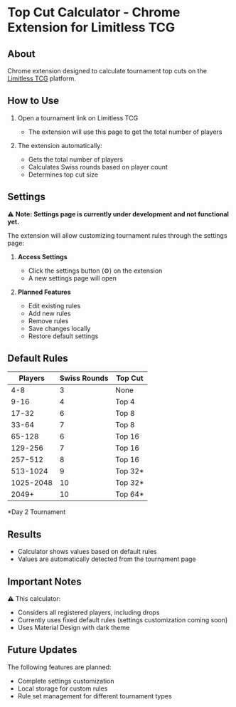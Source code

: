 # Top Cut Calculator - Chrome Extension for Limitless TCG

## About
Chrome extension designed to calculate tournament top cuts on the [Limitless TCG](https://play.limitlesstcg.com/tournament) platform.

## How to Use
1. Open a tournament link on Limitless TCG 
   - The extension will use this page to get the total number of players

2. The extension automatically:
   - Gets the total number of players
   - Calculates Swiss rounds based on player count
   - Determines top cut size

## Settings
⚠️ **Note: Settings page is currently under development and not functional yet.**

The extension will allow customizing tournament rules through the settings page:

1. **Access Settings**
   - Click the settings button (⚙️) on the extension
   - A new settings page will open

2. **Planned Features**
   - Edit existing rules
   - Add new rules
   - Remove rules
   - Save changes locally
   - Restore default settings

## Default Rules
| Players | Swiss Rounds | Top Cut |
|---------|--------------|---------|
| 4-8     | 3           | None    |
| 9-16    | 4           | Top 4   |
| 17-32   | 6           | Top 8   |
| 33-64   | 7           | Top 8   |
| 65-128  | 6           | Top 16  |
| 129-256 | 7           | Top 16  |
| 257-512 | 8           | Top 16  |
| 513-1024| 9           | Top 32* |
| 1025-2048| 10         | Top 32* |
| 2049+   | 10          | Top 64* |

*Day 2 Tournament

## Results
- Calculator shows values based on default rules
- Values are automatically detected from the tournament page

## Important Notes
⚠️ This calculator:
- Considers all registered players, including drops
- Currently uses fixed default rules (settings customization coming soon)
- Uses Material Design with dark theme

## Future Updates
The following features are planned:
- Complete settings customization
- Local storage for custom rules
- Rule set management for different tournament types